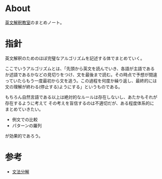 # About
[英文解釈教室](https://www.amazon.co.jp/dp/4327764876/ref=cm_sw_r_tw_dp_U_x_AP4zEb6AWREAF)のまとめノート。

# 指針
英文解釈のためのほぼ完璧なアルゴリズムを記述する体でまとめていく。

ここでいうアルゴリズムとは、「先頭から英文を読んでいき、各語が主語であるか述語であるかなどの見切りをつけ、文を最後まで読む。その時点で予想が間違っていたらもう一度最初から文を追う。この過程を何度か繰り返し、最終的には文の理解が終わる(停止する)ようにする」というものである。

もちろん自然言語である以上は絶対的なルールは存在しないし、あたかもそれが存在するように考えて
その考えを盲信するのは不適切だが、ある程度体系的にまとめていきたい。

- 例文での比較
- パターンの羅列

が効果的であろう。

# 参考
- [文法分解](http://www.kenkyusha.co.jp/uploads/lingua/lingua_bk01.html)